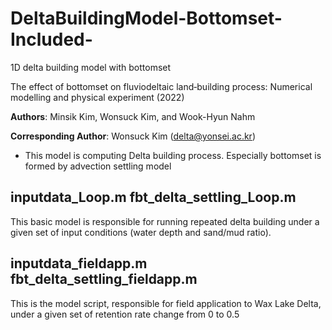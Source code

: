 # DeltaBuildingModel-Bottomset-Included-
1D delta building model with bottomset

The effect of bottomset on fluviodeltaic land‐building process: Numerical modelling and physical experiment (2022)

**Authors**: Minsik Kim, Wonsuck Kim, and Wook-Hyun Nahm

**Corresponding Author**: Wonsuck Kim (delta@yonsei.ac.kr)
* This model is computing Delta building process. Especially bottomset is formed by advection settling model


inputdata_Loop.m
fbt_delta_settling_Loop.m
--------
This basic model is responsible for running repeated delta building under a given set of input conditions (water depth and sand/mud ratio).


inputdata_fieldapp.m
fbt_delta_settling_fieldapp.m
--------
This is the model script, responsible for field application to Wax Lake Delta, under a given set of retention rate change from 0 to 0.5
